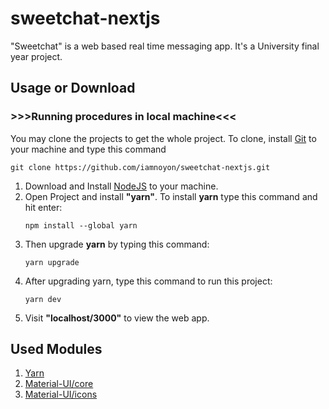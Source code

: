 # sweetchat-nextjs
"Sweetchat" is a web based real time messaging app. It's a University final year project.

## Usage or Download
### >>>Running procedures in local machine<<<
You may clone the projects to get the whole project. To clone, install [Git](https://git-scm.com/) to your machine and type this command  
```git
git clone https://github.com/iamnoyon/sweetchat-nextjs.git
```
1. Download and Install [NodeJS](https://nodejs.org/en/) to your machine.
2. Open Project and install **"yarn"**. To install **yarn** type this command and hit enter:
      ```git
      npm install --global yarn
      ```
3. Then upgrade **yarn** by typing this command:
      ```git
      yarn upgrade
      ```
4. After upgrading yarn, type this command to run this project:
  	  ```git
      yarn dev
      ```
5. Visit **"localhost/3000"** to view the web app.


## Used Modules
   1. [Yarn](https://yarnpkg.com/getting-started)
   2. [Material-UI/core](https://www.npmjs.com/package/@material-ui/core)
   3. [Material-UI/icons](https://www.npmjs.com/package/@material-ui/icons)
